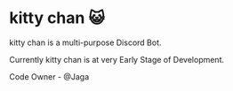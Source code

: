 # kitty chan 😺
kitty chan is a multi-purpose Discord Bot.

Currently kitty chan is at very Early Stage of Development.
 
Code Owner - @Jaga
